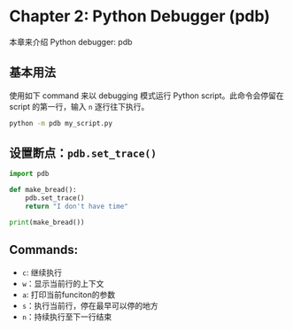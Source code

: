 # Chapter 2: Python Debugger (pdb)

本章来介绍 Python debugger: pdb

## 基本用法

使用如下 command 来以 debugging 模式运行 Python script。此命令会停留在 script 的第一行，输入 `n` 逐行往下执行。

```bash
python -m pdb my_script.py
```

## 设置断点：`pdb.set_trace()`

```python
import pdb

def make_bread():
    pdb.set_trace()
    return "I don't have time"

print(make_bread())
```

## Commands:

+ `c`: 继续执行
+ `w`：显示当前行的上下文
+ `a`: 打印当前funciton的参数
+ `s`：执行当前行，停在最早可以停的地方
+ `n`：持续执行至下一行结束
